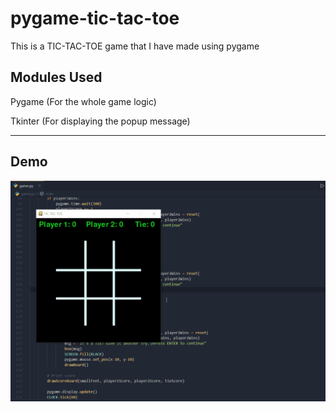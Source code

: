# pygame-tic-tac-toe
This is a TIC-TAC-TOE game that I have made using pygame

## Modules Used
 Pygame (For the whole game logic)
 
 Tkinter (For displaying the popup message)

***
## Demo
![Demo of the game](https://github.com/theshubhagrwl/pygame-tic-tac-toe/blob/master/demo/demo.gif)
